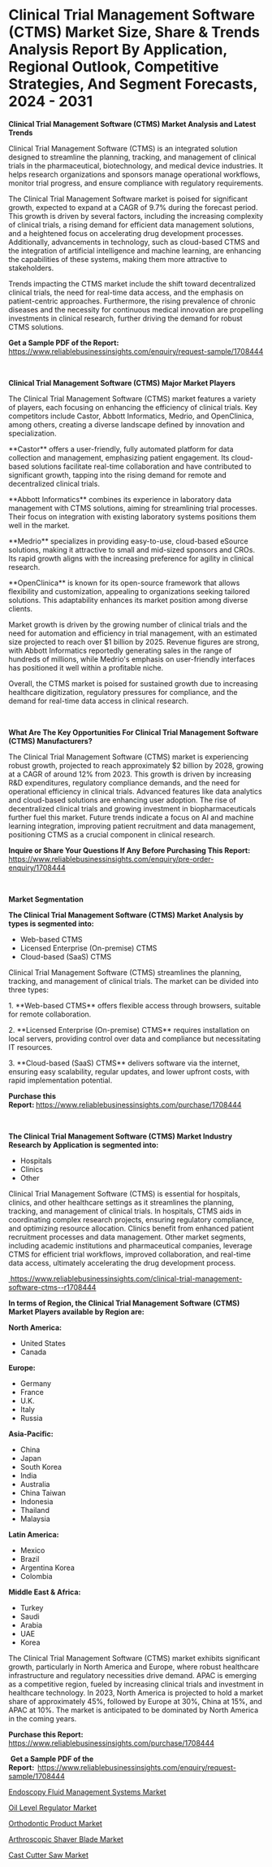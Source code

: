<p><h1>Clinical Trial Management Software (CTMS) Market Size, Share & Trends Analysis Report By Application, Regional Outlook, Competitive Strategies, And Segment Forecasts, 2024 - 2031</h1></p><p><strong>Clinical Trial Management Software (CTMS) Market Analysis and Latest Trends</strong></p>
<p><p>Clinical Trial Management Software (CTMS) is an integrated solution designed to streamline the planning, tracking, and management of clinical trials in the pharmaceutical, biotechnology, and medical device industries. It helps research organizations and sponsors manage operational workflows, monitor trial progress, and ensure compliance with regulatory requirements.</p><p>The Clinical Trial Management Software market is poised for significant growth, expected to expand at a CAGR of 9.7% during the forecast period. This growth is driven by several factors, including the increasing complexity of clinical trials, a rising demand for efficient data management solutions, and a heightened focus on accelerating drug development processes. Additionally, advancements in technology, such as cloud-based CTMS and the integration of artificial intelligence and machine learning, are enhancing the capabilities of these systems, making them more attractive to stakeholders.</p><p>Trends impacting the CTMS market include the shift toward decentralized clinical trials, the need for real-time data access, and the emphasis on patient-centric approaches. Furthermore, the rising prevalence of chronic diseases and the necessity for continuous medical innovation are propelling investments in clinical research, further driving the demand for robust CTMS solutions.</p></p>
<p><strong>Get a Sample PDF of the Report:&nbsp;</strong> <a href="https://www.reliablebusinessinsights.com/enquiry/request-sample/1708444?utm_campaign=1555&utm_medium=2&utm_source=Github&utm_content=ia&utm_term=21102024&utm_id=clinical-trial-management-software-ctms">https://www.reliablebusinessinsights.com/enquiry/request-sample/1708444</a></p>
<p>&nbsp;</p>
<p><strong>Clinical Trial Management Software (CTMS) Major Market Players</strong></p>
<p><p>The Clinical Trial Management Software (CTMS) market features a variety of players, each focusing on enhancing the efficiency of clinical trials. Key competitors include Castor, Abbott Informatics, Medrio, and OpenClinica, among others, creating a diverse landscape defined by innovation and specialization.</p><p>**Castor** offers a user-friendly, fully automated platform for data collection and management, emphasizing patient engagement. Its cloud-based solutions facilitate real-time collaboration and have contributed to significant growth, tapping into the rising demand for remote and decentralized clinical trials.</p><p>**Abbott Informatics** combines its experience in laboratory data management with CTMS solutions, aiming for streamlining trial processes. Their focus on integration with existing laboratory systems positions them well in the market.</p><p>**Medrio** specializes in providing easy-to-use, cloud-based eSource solutions, making it attractive to small and mid-sized sponsors and CROs. Its rapid growth aligns with the increasing preference for agility in clinical research.</p><p>**OpenClinica** is known for its open-source framework that allows flexibility and customization, appealing to organizations seeking tailored solutions. This adaptability enhances its market position among diverse clients.</p><p>Market growth is driven by the growing number of clinical trials and the need for automation and efficiency in trial management, with an estimated size projected to reach over $1 billion by 2025. Revenue figures are strong, with Abbott Informatics reportedly generating sales in the range of hundreds of millions, while Medrio's emphasis on user-friendly interfaces has positioned it well within a profitable niche.</p><p>Overall, the CTMS market is poised for sustained growth due to increasing healthcare digitization, regulatory pressures for compliance, and the demand for real-time data access in clinical research.</p></p>
<p>&nbsp;</p>
<p><strong>What Are The Key Opportunities For Clinical Trial Management Software (CTMS) Manufacturers?</strong></p>
<p><p>The Clinical Trial Management Software (CTMS) market is experiencing robust growth, projected to reach approximately $2 billion by 2028, growing at a CAGR of around 12% from 2023. This growth is driven by increasing R&D expenditures, regulatory compliance demands, and the need for operational efficiency in clinical trials. Advanced features like data analytics and cloud-based solutions are enhancing user adoption. The rise of decentralized clinical trials and growing investment in biopharmaceuticals further fuel this market. Future trends indicate a focus on AI and machine learning integration, improving patient recruitment and data management, positioning CTMS as a crucial component in clinical research.</p></p>
<p><strong>Inquire or Share Your Questions If Any Before Purchasing This Report:</strong> <a href="https://www.reliablebusinessinsights.com/enquiry/pre-order-enquiry/1708444?utm_campaign=1555&utm_medium=2&utm_source=Github&utm_content=ia&utm_term=21102024&utm_id=clinical-trial-management-software-ctms">https://www.reliablebusinessinsights.com/enquiry/pre-order-enquiry/1708444</a></p>
<p>&nbsp;</p>
<p><strong>Market Segmentation</strong></p>
<p><strong>The Clinical Trial Management Software (CTMS) Market Analysis by types is segmented into:</strong></p>
<p><ul><li>Web-based CTMS</li><li>Licensed Enterprise (On-premise) CTMS</li><li>Cloud-based (SaaS) CTMS</li></ul></p>
<p><p>Clinical Trial Management Software (CTMS) streamlines the planning, tracking, and management of clinical trials. The market can be divided into three types: </p><p>1. **Web-based CTMS** offers flexible access through browsers, suitable for remote collaboration. </p><p>2. **Licensed Enterprise (On-premise) CTMS** requires installation on local servers, providing control over data and compliance but necessitating IT resources. </p><p>3. **Cloud-based (SaaS) CTMS** delivers software via the internet, ensuring easy scalability, regular updates, and lower upfront costs, with rapid implementation potential.</p></p>
<p><strong>Purchase this Report:&nbsp;</strong><a href="https://www.reliablebusinessinsights.com/purchase/1708444?utm_campaign=1555&utm_medium=2&utm_source=Github&utm_content=ia&utm_term=21102024&utm_id=clinical-trial-management-software-ctms">https://www.reliablebusinessinsights.com/purchase/1708444</a></p>
<p>&nbsp;</p>
<p><strong>The Clinical Trial Management Software (CTMS) Market Industry Research by Application is segmented into:</strong></p>
<p><ul><li>Hospitals</li><li>Clinics</li><li>Other</li></ul></p>
<p><p>Clinical Trial Management Software (CTMS) is essential for hospitals, clinics, and other healthcare settings as it streamlines the planning, tracking, and management of clinical trials. In hospitals, CTMS aids in coordinating complex research projects, ensuring regulatory compliance, and optimizing resource allocation. Clinics benefit from enhanced patient recruitment processes and data management. Other market segments, including academic institutions and pharmaceutical companies, leverage CTMS for efficient trial workflows, improved collaboration, and real-time data access, ultimately accelerating the drug development process.</p></p>
<p><a href="https://www.reliablebusinessinsights.com/clinical-trial-management-software-ctms--r1708444?utm_campaign=1555&utm_medium=2&utm_source=Github&utm_content=ia&utm_term=21102024&utm_id=clinical-trial-management-software-ctms">&nbsp;https://www.reliablebusinessinsights.com/clinical-trial-management-software-ctms--r1708444</a></p>
<p><strong>In terms of Region, the Clinical Trial Management Software (CTMS) Market Players available by Region are:</strong></p>
<p>
    <p> <strong> North America: </strong>
        <ul>
            <li>United States</li>
            <li>Canada</li>
        </ul>
        </p> 
    <p> <strong> Europe: </strong>
        <ul>
            <li>Germany</li>
            <li>France</li>
            <li>U.K.</li>
            <li>Italy</li>
            <li>Russia</li>
        </ul>
        </p> 
    <p> <strong> Asia-Pacific: </strong>
        <ul>
            <li>China</li>
            <li>Japan</li>
            <li>South Korea</li>
            <li>India</li>
            <li>Australia</li>
            <li>China Taiwan</li>
            <li>Indonesia</li>
            <li>Thailand</li>
            <li>Malaysia</li>
        </ul>
        </p> 
    <p> <strong> Latin America: </strong>
        <ul>
            <li>Mexico</li>
            <li>Brazil</li>
            <li>Argentina Korea</li>
            <li>Colombia</li>
        </ul>
        </p> 
    <p> <strong> Middle East & Africa: </strong>
        <ul>
            <li>Turkey</li>
            <li>Saudi</li>
            <li>Arabia</li>
            <li>UAE</li>
            <li>Korea</li>
        </ul>
    </p>
    </p>
<p><p>The Clinical Trial Management Software (CTMS) market exhibits significant growth, particularly in North America and Europe, where robust healthcare infrastructure and regulatory necessities drive demand. APAC is emerging as a competitive region, fueled by increasing clinical trials and investment in healthcare technology. In 2023, North America is projected to hold a market share of approximately 45%, followed by Europe at 30%, China at 15%, and APAC at 10%. The market is anticipated to be dominated by North America in the coming years.</p></p>
<p><strong>Purchase this Report: </strong><a href="https://www.reliablebusinessinsights.com/purchase/1708444?utm_campaign=1555&utm_medium=2&utm_source=Github&utm_content=ia&utm_term=21102024&utm_id=clinical-trial-management-software-ctms">https://www.reliablebusinessinsights.com/purchase/1708444</a></p>
<p>&nbsp;<strong>Get a Sample PDF of the Report:&nbsp;&nbsp;</strong><a href="https://www.reliablebusinessinsights.com/enquiry/request-sample/1708444?utm_campaign=1555&utm_medium=2&utm_source=Github&utm_content=ia&utm_term=21102024&utm_id=clinical-trial-management-software-ctms">https://www.reliablebusinessinsights.com/enquiry/request-sample/1708444</a></p>
<p><strong></strong></p>
<p><p><a href="https://www.linkedin.com/pulse/endoscopy-fluid-management-systems-market-share-size-aoorc?utm_campaign=1555&utm_medium=2&utm_source=Github&utm_content=ia&utm_term=21102024&utm_id=clinical-trial-management-software-ctms">Endoscopy Fluid Management Systems Market</a></p><p><a href="https://github.com/SamiaChowdhury801/Market-Research-Report-List-1/blob/main/oil-level-regulator-market.md?utm_campaign=1555&utm_medium=2&utm_source=Github&utm_content=ia&utm_term=21102024&utm_id=clinical-trial-management-software-ctms">Oil Level Regulator Market</a></p><p><a href="https://www.linkedin.com/pulse/orthodontic-product-market-shifts-strategic-analysis-radzc?utm_campaign=1555&utm_medium=2&utm_source=Github&utm_content=ia&utm_term=21102024&utm_id=clinical-trial-management-software-ctms">Orthodontic Product Market</a></p><p><a href="https://www.linkedin.com/pulse/opportunities-challenges-arthroscopic-shaver-blade-market-zj6fc?utm_campaign=1555&utm_medium=2&utm_source=Github&utm_content=ia&utm_term=21102024&utm_id=clinical-trial-management-software-ctms">Arthroscopic Shaver Blade Market</a></p><p><a href="https://www.linkedin.com/pulse/cast-cutter-saw-market-outlook-forecast-from-2024-2031-zibec?utm_campaign=1555&utm_medium=2&utm_source=Github&utm_content=ia&utm_term=21102024&utm_id=clinical-trial-management-software-ctms">Cast Cutter Saw Market</a></p></p>